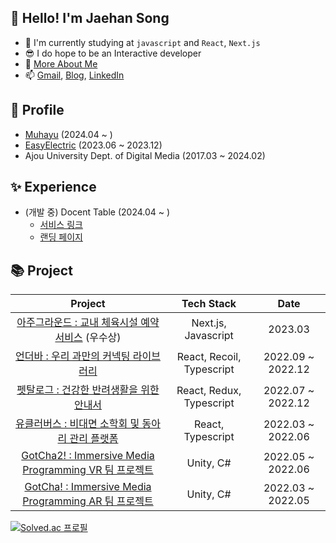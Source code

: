 
## 👋 Hello! I'm Jaehan Song
- 📌 I'm currently studying at `javascript` and `React`, `Next.js`
- 😎 I do hope to be an Interactive developer
- 📜 <a target="_blank" href="https://jaehan.blog/resume">More About Me</a>
- 📫 <a target="_blank" href="mailto:rfv1479@gmail.com?subject=[Github Contact] ">Gmail</a>, <a target="_blank" href="https://jaehan.blog">Blog</a>, <a target="_blank" href="https://www.linkedin.com/in/songjh97">LinkedIn</a>

## 📜 Profile
- [Muhayu](https://www.muhayu.com) (2024.04 ~ )
- [EasyElectric](https://engineeo.kr/introduce) (2023.06 ~ 2023.12)
- Ajou University Dept. of Digital Media (2017.03 ~ 2024.02)

## ✨ Experience
- (개발 중) Docent Table (2024.04 ~ )
   - [서비스 링크](https://m.docenttable.com)
   - [랜딩 페이지](https://www.docenttable.com)

## 📚 Project
|                                              Project                                              |       Tech Stack       | Date | 
| :-----------------------------------------------------------------------------------------------: | :--------------------: | :---: | 
| [아주그라운드 : 교내 체육시설 예약 서비스](https://github.com/Wisesaturn/ajou-ground) (우수상) |       Next.js, Javascript          | 2023.03 |
| [언더바 : 우리 과만의 커넥팅 라이브러리](https://github.com/MP-2022-2/FE-newMIL) |       React, Recoil, Typescript          | 2022.09 ~ 2022.12 |
| [펫탈로그 : 건강한 반려생활을 위한 안내서](https://github.com/PinkDumbbell/CocoBob-FE) |       React, Redux, Typescript       | 2022.07 ~ 2022.12 |
| [유클러버스 : 비대면 소학회 및 동아리 관리 플랫폼](https://github.com/taehong0-0/Ucluverse) |       React, Typescript         | 2022.03 ~ 2022.06 |
| [GotCha2! : Immersive Media Programming VR 팀 프로젝트](https://github.com/IMP-2022-1/IMP-2022-1-VR) |       Unity, C#        | 2022.05 ~ 2022.06 |
| [GotCha! : Immersive Media Programming AR 팀 프로젝트](https://github.com/IMP-2022-1/IMP-2022-1-AR) |       Unity, C#        | 2022.03 ~ 2022.05 |







[![Solved.ac
프로필](http://mazassumnida.wtf/api/mini/generate_badge?boj=rfv1479)](https://solved.ac/rfv1479)
